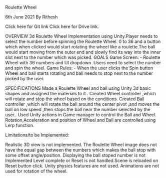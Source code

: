 Roulette Wheel

6th June 2021
By Rithesh 

Click here for Git link
Click here for Drive link.

OVERVIEW
3d Roulette Wheel Implementation using Unity.Player needs to select the number before spinning the Roulette Wheel. 0 to 36 and a button which when clicked would start rotating the wheel like a roulette.The ball would start moving from the outer end and slowly find its way into the inner slot next to the number which was picked. 
GOALS
Game Screen: - Roulette Wheel with 36 numbers and UI dropdown .Users need to select the number and spin the wheel.
Game Rules: - When the user clicks the Spin button Wheel and ball starts rotating and ball needs to stop next to the number picked by the user.

SPECIFICATIONS 
Made a Roulette Wheel and ball using Unity 3d basic shapes and assigned the materials to it .
Created Wheel controller ,which will rotate and stop the wheel based on the conditions.
Created Ball controller ,which will rotate the ball around the center pivot ,and  moves the ball on low speed ,then stops the ball near the number selected by the user..
Used Unity actions in Game manager to  control the Ball and Wheel.
Rotation,Acceleration and position of Wheel and Ball are controlled using Lerp function.

Limitations/to be Implemented:

Realistic 3D view is not implemented.
The Roulette Wheel image does not have the equal gap between the numbers which makes the ball stop with some offset angle/position.
Displaying the ball stoped number is not Implemented
Level complete or Reset is not handled.Scene is reloaded on Reset button click.
Unity physics features are not used.
Animations are not used for rotation of the wheel.
